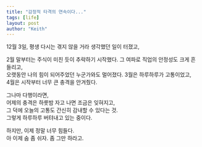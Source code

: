 ```yaml
---
title: "감정적 타격의 연속이다..."
tags: [life]
layout: post
author: "Keith"
---
```


12월 3일, 평생 다시는 겪지 않을 거라 생각했던 일이 터졌고,

2월 말부터는 주식이 미친 듯이 추락하기 시작했다.
그 여파로 직업의 안정성도 크게 흔들리고,     
오랫동안 나의 힘이 되어주었던 누군가와도 멀어졌다.
3월은 하루하루가 고통이었고,      
4월은 시작부터 너무 큰 충격을 안겨줬다.

그나마 다행이라면,    
어제의 충격은 하룻밤 자고 나면 조금은 잊혀지고,     
그 덕에 오늘의 고통도 간신히 감내할 수 있다는 것.      
그렇게 하루하루 버텨내고 있는 중이다.

하지만, 이제 정말 너무 힘들다.      
아 이제 숨 좀 쉬자. 좀 그만 하라고.
